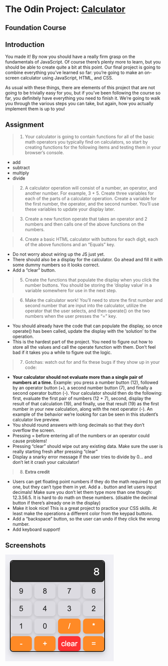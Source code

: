 # The Odin Project: [Calculator](https://www.theodinproject.com/lessons/foundations-calculator#project-solution)

## Foundation Course

## Introduction

You made it! By now you should have a really firm grasp on the fundamentals of JavaScript. Of course there’s plenty more to learn, but you should be able to create quite a bit at this point. Our final project is going to combine everything you’ve learned so far: you’re going to make an on-screen calculator using JavaScript, HTML, and CSS.

As usual with these things, there are elements of this project that are not going to be trivially easy for you, but if you’ve been following the course so far, you definitely have everything you need to finish it. We’re going to walk you through the various steps you can take, but again, how you actually implement them is up to you!

## Assignment

> 1. Your calculator is going to contain functions for all of the basic math operators you typically find on calculators, so start by creating functions for the following items and testing them in your browser’s console.

- add
- subtract
- multiply
- divide

> 2. A calculator operation will consist of a number, an operator, and another number. For example, 3 + 5. Create three variables for each of the parts of a calculator operation. Create a variable for the first number, the operator, and the second number. You’ll use these variables to update your display later.

> 3. Create a new function operate that takes an operator and 2 numbers and then calls one of the above functions on the numbers.

> 4. Create a basic HTML calculator with buttons for each digit, each of the above functions and an “Equals” key.

- Do not worry about wiring up the JS just yet.
- There should also be a display for the calculator. Go ahead and fill it with some dummy numbers so it looks correct.
- Add a “clear” button.

> 5. Create the functions that populate the display when you click the number buttons. You should be storing the ‘display value’ in a variable somewhere for use in the next step.

> 6. Make the calculator work! You’ll need to store the first number and second number that are input into the calculator, utilize the operator that the user selects, and then operate() on the two numbers when the user presses the “=” key.

- You should already have the code that can populate the display, so once operate() has been called, update the display with the ‘solution’ to the operation.
- This is the hardest part of the project. You need to figure out how to store all the values and call the operate function with them. Don’t feel bad if it takes you a while to figure out the logic.

> 7. Gotchas: watch out for and fix these bugs if they show up in your code:

- **Your calculator should not evaluate more than a single pair of numbers at a time.** Example: you press a number button (12), followed by an operator button (+), a second number button (7), and finally a second operator button (-). Your calculator should then do the following: first, evaluate the first pair of numbers (12 + 7), second, display the result of that calculation (19), and finally, use that result (19) as the first number in your new calculation, along with the next operator (-). An example of the behavior we’re looking for can be seen in this student’s calculator live preview.
- You should round answers with long decimals so that they don’t overflow the screen.
- Pressing = before entering all of the numbers or an operator could cause problems!
- Pressing “clear” should wipe out any existing data. Make sure the user is really starting fresh after pressing “clear”
- Display a snarky error message if the user tries to divide by 0… and don’t let it crash your calculator!

> 8. **Extra credit**

- Users can get floating point numbers if they do the math required to get one, but they can’t type them in yet. Add a . button and let users input decimals! Make sure you don’t let them type more than one though: 12.3.56.5. It is hard to do math on these numbers. (disable the decimal button if there’s already one in the display)
- Make it look nice! This is a great project to practice your CSS skills. At least make the operations a different color from the keypad buttons.
- Add a “backspace” button, so the user can undo if they click the wrong number.
- Add keyboard support!

## Screenshots

<img src="/screenshots/calculator.png"/>
